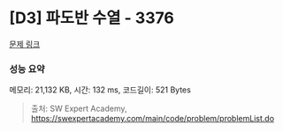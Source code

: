 # [D3] 파도반 수열 - 3376 

[문제 링크](https://swexpertacademy.com/main/code/problem/problemDetail.do?contestProbId=AWD3Y27q3QIDFAUZ) 

### 성능 요약

메모리: 21,132 KB, 시간: 132 ms, 코드길이: 521 Bytes



> 출처: SW Expert Academy, https://swexpertacademy.com/main/code/problem/problemList.do